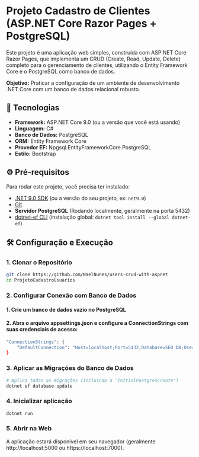 # Projeto Cadastro de Clientes (ASP.NET Core Razor Pages + PostgreSQL)

Este projeto é uma aplicação web simples, construída com ASP.NET Core Razor Pages, que implementa um CRUD (Create, Read, Update, Delete) completo para o gerenciamento de clientes, utilizando o Entity Framework Core e o PostgreSQL como banco de dados.

**Objetivo:** Praticar a configuração de um ambiente de desenvolvimento .NET Core com um banco de dados relacional robusto.

## 🚀 Tecnologias

* **Framework:** ASP.NET Core 9.0 (ou a versão que você está usando)
* **Linguagem:** C#
* **Banco de Dados:** PostgreSQL
* **ORM:** Entity Framework Core
* **Provedor EF:** Npgsql.EntityFrameworkCore.PostgreSQL
* **Estilo:** Bootstrap

## ⚙️ Pré-requisitos

Para rodar este projeto, você precisa ter instalado:

* [.NET 9.0 SDK](https://dotnet.microsoft.com/download) (ou a versão do seu projeto, ex: `net9.0`)
* [Git](https://git-scm.com/downloads)
* **Servidor PostgreSQL** (Rodando localmente, geralmente na porta 5432)
* [dotnet-ef CLI](https://docs.microsoft.com/en-us/ef/core/cli/dotnet) (instalação global: `dotnet tool install --global dotnet-ef`)

## 🛠️ Configuração e Execução

### 1. Clonar o Repositório

```bash
git clone https://github.com/NaelNunes/users-crud-with-aspnet
cd ProjetoCadastroUsuarios
```

### 2. Configurar Conexão com Banco de Dados

#### 1. Crie um banco de dados vazio no PostgreSQL
#### 2. Abra o arquivo appsettings.json e configure a ConnectionStrings com suas credenciais de acesso:

```bash
"ConnectionStrings": {
    "DefaultConnection": "Host=localhost;Port=5432;Database=SEU_DB;Username=SEU_USUARIO;Password=SUA_SENHA"
}
```

### 3. Aplicar as Migrações do Banco de Dados

```bash
# Aplica todas as migrações (incluindo a 'InitialPostgresCreate')
dotnet ef database update
```

### 4. Inicializar aplicação
```bash
dotnet run
```

### 5. Abrir na Web

A aplicação estará disponível em seu navegador (geralmente http://localhost:5000 ou https://localhost:7000).
